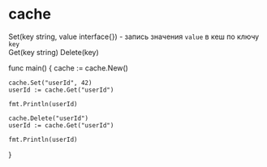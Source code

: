 # cache

Set(key string, value interface{}) - запись значения `value` в кеш по ключу `key` </br>
Get(key string)
Delete(key)


func main() {
	cache := cache.New()

	cache.Set("userId", 42)
	userId := cache.Get("userId")

	fmt.Println(userId)

	cache.Delete("userId")
	userId := cache.Get("userId")

	fmt.Println(userId)
}